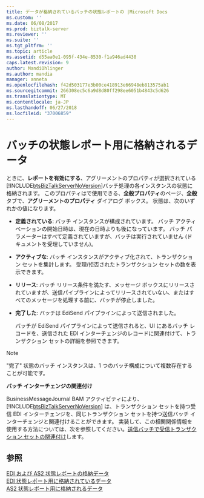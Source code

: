 ```yaml
---
title: データが格納されているバッチの状態レポートの |Microsoft Docs
ms.custom: ''
ms.date: 06/08/2017
ms.prod: biztalk-server
ms.reviewer: ''
ms.suite: ''
ms.tgt_pltfrm: ''
ms.topic: article
ms.assetid: d55aa0e1-095f-434e-8530-f1a946ad4430
caps.latest.revision: 9
author: MandiOhlinger
ms.author: mandia
manager: anneta
ms.openlocfilehash: f42d503177e3b00ce418913e66948eb813575ab1
ms.sourcegitcommit: 266308ec5c6a9d8d80ff298ee6051b4843c5d626
ms.translationtype: MT
ms.contentlocale: ja-JP
ms.lasthandoff: 06/27/2018
ms.locfileid: "37006859"
---
```

# <a name="data-stored-for-batching-status-reports"></a>バッチの状態レポート用に格納されるデータ
ときに、**レポートを有効にする**、アグリーメントのプロパティが選択されている[!INCLUDE[btsBizTalkServerNoVersion](../includes/btsbiztalkservernoversion-md.md)]バッチ処理の各インスタンスの状態に格納されます。 このプロパティはで使用できる、**全般プロパティ**のページ、**全般** タブで、**アグリーメントのプロパティ** ダイアログ ボックス。 状態は、次のいずれかの値になります。  
  
- **定義されている**: バッチ インスタンスが構成されています。 バッチ アクティベーションの開始日時は、現在の日時よりも後になっています。 バッチ パラメーターはすべて定義されていますが、バッチは実行されていません (ドキュメントを受理していません)。  
  
- **アクティブな**: バッチ インスタンスがアクティブ化されて、トランザクション セットを集計します。 受理/拒否されたトランザクション セットの数を表示できます。  
  
- **リリース**: バッチ リリース条件を満たす、メッセージ ボックスにリリースされていますが、送信パイプラインによってリリースされていない、またはすべてのメッセージを処理する前に、バッチが停止しました。  
  
- **完了した**: バッチは EdiSend パイプラインによって送信されました。  
  
  バッチが EdiSend パイプラインによって送信されると、UI にあるバッチ レコードを、送信された EDI インターチェンジのレコードに関連付けて、トランザクション セットの詳細を参照できます。  
  
> [!NOTE]
>  "完了" 状態のバッチ インスタンスは、1 つのバッチ構成について複数存在することが可能です。  
  
 **バッチ インターチェンジの関連付け**  
  
 BusinessMessageJournal BAM アクティビティにより、[!INCLUDE[btsBizTalkServerNoVersion](../includes/btsbiztalkservernoversion-md.md)] は、トランザクション セットを持つ受信 EDI インターチェンジを、同じトランザクション セットを持つ送信バッチ インターチェンジと関連付けることができます。 実装して、この相関関係情報を使用する方法については、次を参照してください。[送信バッチで受信トランザクション セットの関連付け](../core/correlating-an-incoming-transaction-set-with-an-outgoing-batch.md)します。  
  
## <a name="see-also"></a>参照  
 [EDI および AS2 状態レポートの格納データ](../core/data-stored-for-edi-and-as2-status-reports.md)   
 [EDI 状態レポート用に格納されているデータ](../core/data-stored-for-edi-status-reports.md)   
 [AS2 状態レポート用に格納されるデータ](../core/data-stored-for-as2-status-reports.md)